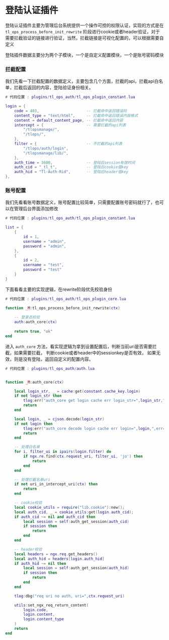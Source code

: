 # 登陆认证插件

登陆认证插件主要为管理后台系统提供一个操作可控的权限认证，实现的方式是在 `tl_ops_process_before_init_rewrite` 阶段进行cookie或者header验证，对于需要拦截验证的链接进行验证，当然，拦截链接是可视化配置的，可以根据需要自定义

登陆插件数据主要分为两个子模块，一个是自定义配置模块，一个是账号密码模块


### 拦截配置

我们先看一下拦截配置的数据定义，主要包含几个方面，拦截的api，拦截api白名单，拦截后返回的内容，登陆验证身份相关。

```lua
# 代码位置 : plugins/tl_ops_auth/tl_ops_plugin_constant.lua

login = {
    code = 403,                     -- 拦截命中返回错误码
    content_type = "text/html",     -- 拦截命中返回错误内容格式
    content = default_content_page, -- 拦截命中返回内容
    intercept = {                   -- 需要拦截的api列表
        "/tlopsmanage/", 
        "/tlops/",
    },
    filter = {                      -- 不拦截的api列表
        "/tlops/auth/login",
        "/tlopsmanage/lib/",
    },
    auth_time = 3600,               -- 登陆后session有效时间
    auth_cid = "_tl_t",             -- 登陆后cookie值key
    auth_hid = "Tl-Auth-Rid",       -- 登陆后header值key
},
```


### 账号配置

我们先看看账号数据定义，账号配置比较简单，只需要配置账号密码就行了，也可以在管理后台界面添加修改

```lua
# 代码位置 : plugins/tl_ops_auth/tl_ops_plugin_constant.lua

list = {
    {
        id = 1,
        username = "admin",
        password = "admin",
    },
    {
        id = 2,
        username = "test",
        password = "test"
    }
}
```

下面看看主要的实现逻辑，在rewrite阶段优先校验身份

```lua
# 代码位置 : plugins/tl_ops_auth/tl_ops_plugin_core.lua

function _M:tl_ops_process_before_init_rewrite(ctx)
    
    -- 登录态校验
    auth:auth_core(ctx)
    
    return true, "ok"
end
```

进入 `auth_core` 方法，看实现逻辑为拿到设置配置后，判断当前uri是否需要拦截，如果需要拦截， 判断cookie或者header中的sessionkey是否有效，
如果无效，则是没有登陆，返回自定义的配置内容。

```lua
# 代码位置 : plugins/tl_ops_auth/auth.lua


function _M:auth_core(ctx)

    local login_str, _ = cache:get(constant.cache_key.login)
    if not login_str then
        tlog:err("auth_core get login cache err login_str=",login_str,",err=",_)
        return
    end

    local login, _ = cjson.decode(login_str)
    if not login then
        tlog:err("auth_core decode login cache err login=",login,",err=",_)
        return
    end

    -- 处理白名单
    for i, filter_ui in ipairs(login.filter) do
        if ngx.re.find(ctx.request_uri, filter_ui, 'jo') then
            return
        end
    end

    -- 处理拦截名单uri
    if not uri_in_intercept_uri(ctx) then
        return
    end

    -- cookie校验
    local cookie_utils = require("lib.cookie"):new();
    local auth_cid, _ = cookie_utils:get(login.auth_cid);
    if auth_cid ~= nil and auth_cid then
        local session = self:auth_get_session(auth_cid)
        if session then
            return
        end
    end

    -- header校验
    local headers = ngx.req.get_headers()
    local auth_hid = headers[login.auth_hid]
    if auth_hid ~= nil then
        local session = self:auth_get_session(auth_hid)
        if session then
            return
        end
    end

    tlog:dbg("req uri no auth, uri=",ctx.request_uri)

    utils:set_ngx_req_return_content(
        login.code, 
        login.content, 
        login.content_type
    )
    return
end
```
